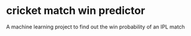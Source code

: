 # cricket match win predictor
A machine learning project to find out the win probability of an IPL match
